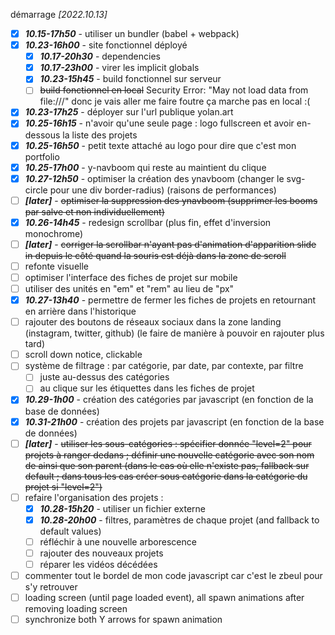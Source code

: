 démarrage *[2022.10.13]*
- [X] ***10.15-17h50*** - utiliser un bundler (babel + webpack)
- [X] ***10.23-16h00*** - site fonctionnel déployé
  - [X] ***10.17-20h30*** - dependencies
  - [X] ***10.17-23h00*** - virer les implicit globals
  - [X] ***10.23-15h45*** - build fonctionnel sur serveur
  - [ ] ~~build fonctionnel en local~~ Security Error: "May not load data from file:///" donc je vais aller me faire foutre ça marche pas en local :(
- [X] ***10.23-17h25*** - déployer sur l'url publique yolan.art
- [X] ***10.25-16h15*** - n'avoir qu'une seule page : logo fullscreen et avoir en-dessous la liste des projets
- [X] ***10.25-16h50*** - petit texte attaché au logo pour dire que c'est mon portfolio
- [X] ***10.25-17h00*** - y-navboom qui reste au maintient du clique
- [X] ***10.27-12h50*** - optimiser la création des ynavboom (changer le svg-circle pour une div border-radius) (raisons de performances)
- [ ] ***[later]*** - ~~optimiser la suppression des ynavboom (supprimer les booms par salve et non individuellement)~~
- [X] ***10.26-14h45*** - redesign scrollbar (plus fin, effet d'inversion monochrome)
- [ ] ***[later]*** - ~~corriger la scrollbar n'ayant pas d'animation d'apparition slide in depuis le côté quand la souris est déjà dans la zone de scroll~~
- [ ] refonte visuelle
- [ ] optimiser l'interface des fiches de projet sur mobile
- [ ] utiliser des unités en "em" et "rem" au lieu de "px"
- [X] ***10.27-13h40*** - permettre de fermer les fiches de projets en retournant en arrière dans l'historique
- [ ] rajouter des boutons de réseaux sociaux dans la zone landing (instagram, twitter, github) (le faire de manière à pouvoir en rajouter plus tard)
- [ ] scroll down notice, clickable
- [ ] système de filtrage : par catégorie, par date, par contexte, par filtre
  - [ ] juste au-dessus des catégories
  - [ ] au clique sur les étiquettes dans les fiches de projet
- [X] ***10.29-1h00*** - création des catégories par javascript (en fonction de la base de données)
- [X] ***10.31-21h00*** - création des projets par javascript (en fonction de la base de données)
- [ ] ***[later]*** - ~~utiliser les sous-catégories : spécifier donnée "level=2" pour projets à ranger dedans ; définir une nouvelle catégorie avec son nom de ainsi que son parent (dans le cas où elle n'existe pas, fallback sur default ; dans tous les cas créer sous catégorie dans la catégorie du projet si "level=2")~~
- [ ] refaire l'organisation des projets :
  - [X] ***10.28-15h20*** - utiliser un fichier externe
  - [X] ***10.28-20h00*** - filtres, paramètres de chaque projet (and fallback to default values)
  - [ ] réfléchir à une nouvelle arborescence
  - [ ] rajouter des nouveaux projets
  - [ ] réparer les vidéos décédées
- [ ] commenter tout le bordel de mon code javascript car c'est le zbeul pour s'y retrouver
- [ ] loading screen (until page loaded event), all spawn animations after removing loading screen
- [ ] synchronize both Y arrows for spawn animation

